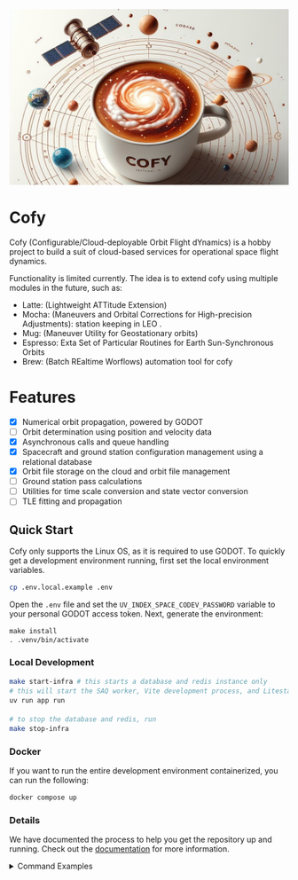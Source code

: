 <img src="docs/_static/logo_full.jpg" >

# Cofy

Cofy (Configurable/Cloud-deployable Orbit Flight dYnamics) is a hobby project to build a suit of cloud-based services for operational space flight dynamics.

Functionality is limited currently. The idea is to extend cofy using multiple modules in the future, such as:

- Latte: (Lightweight ATTitude Extension)
- Mocha: (Maneuvers and Orbital Corrections for High-precision Adjustments): station keeping in LEO .
- Mug: (Maneuver Utility for Geostationary orbits)
- Espresso: Exta Set of Particular Routines for Earth Sun-Synchronous Orbits
- Brew: (Batch REaltime Worflows) automation tool for cofy

# Features

- [x] Numerical orbit propagation, powered by GODOT
- [ ] Orbit determination using position and velocity data
- [x] Asynchronous calls and queue handling
- [x] Spacecraft and ground station configuration management using a relational database
- [x] Orbit file storage on the cloud and orbit file management
- [ ] Ground station pass calculations
- [ ] Utilities for time scale conversion and state vector conversion
- [ ] TLE fitting and propagation

## Quick Start

Cofy only supports the Linux OS, as it is required to use GODOT. To quickly get a development environment running, first set the local environment variables.

```bash
cp .env.local.example .env
```

Open the `.env` file and set the `UV_INDEX_SPACE_CODEV_PASSWORD` variable to your personal GODOT access token. Next, generate the environment:

```shell
make install
. .venv/bin/activate
```

### Local Development

```bash
make start-infra # this starts a database and redis instance only
# this will start the SAQ worker, Vite development process, and Litestar
uv run app run

# to stop the database and redis, run
make stop-infra
```

### Docker

If you want to run the entire development environment containerized, you can run the following:

```bash
docker compose up
```

### Details

We have documented the process to help you get the repository up and running.
Check out the [documentation][docs] for more information.

[//]: # "links"
[docs]: https://docs.fullstack.litestar.dev/

<details>

<summary>Command Examples</summary>

## App Commands

```bash
❯ app

 Usage: app [OPTIONS] COMMAND [ARGS]...

 Litestar CLI.

╭─ Options ────────────────────────────────────────────────────────────────────╮
│ --app          TEXT       Module path to a Litestar application (TEXT)       │
│ --app-dir      DIRECTORY  Look for APP in the specified directory, by adding │
│                           this to the PYTHONPATH. Defaults to the current    │
│                           working directory.                                 │
│                           (DIRECTORY)                                        │
│ --help     -h             Show this message and exit.                        │
╰──────────────────────────────────────────────────────────────────────────────╯
Using Litestar app from env: 'app.asgi:app'
Loading environment configuration from .env
╭─ Commands ───────────────────────────────────────────────────────────────────╮
│ assets       Manage Vite Tasks.                                              │
│ database     Manage SQLAlchemy database components.                          │
│ info         Show information about the detected Litestar app.               │
│ routes       Display information about the application's routes.             │
│ run          Run a Litestar app.                                             │
│ schema       Manage server-side OpenAPI schemas.                             │
│ sessions     Manage server-side sessions.                                    │
│ users        Manage application users and roles.                             │
│ version      Show the currently installed Litestar version.                  │
│ workers      Manage background task workers.                                 │
╰──────────────────────────────────────────────────────────────────────────────╯

```

## Database Commands

Alembic integration is built directly into the CLI under the `database` command.

The following shows the commands available with the `database` CLI command.

```bash
❯ app database
Using Litestar app from env: 'app.asgi:create_app'

 Usage: app database [OPTIONS] COMMAND [ARGS]...

 Manage SQLAlchemy database components.

╭─ Options ────────────────────────────────────────────────────────────────────╮
│ --help  -h    Show this message and exit.                                    │
╰──────────────────────────────────────────────────────────────────────────────╯
╭─ Commands ───────────────────────────────────────────────────────────────────╮
│ downgrade              Downgrade database to a specific revision.            │
│ init                   Initialize migrations for the project.                │
│ make-migrations        Create a new migration revision.                      │
│ merge-migrations       Merge multiple revisions into a single new revision.  │
│ show-current-revision  Shows the current revision for the database.          │
│ stamp-migration        Mark (Stamp) a specific revision as current without   │
│                        applying the migrations.                              │
│ upgrade                Upgrade database to a specific revision.              │
╰──────────────────────────────────────────────────────────────────────────────╯

```

### Upgrading the Database
To upgrade the database to the latest revision, you can use the following command:

```bash
❯ app database upgrade
Using Litestar app from env: 'app.asgi:create_app'
Starting database upgrade process ───────────────────────────────────────────────
Are you sure you you want migrate the database to the "head" revision? [y/n]: y
2023-10-01T19:44:13.536101Z [debug    ] Using selector: EpollSelector
2023-10-01T19:44:13.623437Z [info     ] Context impl PostgresqlImpl.
2023-10-01T19:44:13.623617Z [info     ] Will assume transactional DDL.
2023-10-01T19:44:13.667920Z [info     ] Running upgrade  -> c3a9a11cc35d, init
2023-10-01T19:44:13.774932Z [debug    ] new branch insert c3a9a11cc35d
2023-10-01T19:44:13.783804Z [info     ] Pool disposed. Pool size: 5  Connections
 in pool: 0 Current Overflow: -5 Current Checked out connections: 0
2023-10-01T19:44:13.784013Z [info     ] Pool recreating
```

## Worker Commands
The following shows the commands available with the `worker` CLI command. This controls the `saq` worker processes. However, when using the `SAQ_USE_SERVER_LIFESPAN=True` environment variable, the background workers are automatically started and stopped with the Litestar HTTP server.

```bash
❯ app worker
Using Litestar app from env: 'app.asgi:create_app'

 Usage: app worker [OPTIONS] COMMAND [ARGS]...

 Manage application background workers.

╭─ Options ────────────────────────────────────────────────────────────────────╮
│ --help  -h    Show this message and exit.                                    │
╰──────────────────────────────────────────────────────────────────────────────╯
╭─ Commands ───────────────────────────────────────────────────────────────────╮
│ run       Starts the background workers.                                     │
╰──────────────────────────────────────────────────────────────────────────────╯

```

## Run Commands

To run the application through Granian (HTTP1 or HTTP2) using the standard Litestar CLI, you can use the following:

```bash
❯ app run --help
Using Litestar app from env: 'app.asgi:app'
Loading environment configuration from .env

 Usage: app run [OPTIONS]

 Run a Litestar app.
 The app can be either passed as a module path in the form of <module
 name>.<submodule>:<app instance or factory>, set as an environment variable
 LITESTAR_APP with the same format or automatically discovered from one of
 these canonical paths: app.py, asgi.py, application.py or app/__init__.py.
 When auto-discovering application factories, functions with the name
 ``create_app`` are considered, or functions that are annotated as returning a
 ``Litestar`` instance.

╭─ Options ────────────────────────────────────────────────────────────────────╮
│ --port                   -p  INTEGER                 Serve under this port   │
│                                                      (INTEGER)               │
│                                                      [default: 8000]         │
│ --wc,--web-concurrency…  -W  INTEGER RANGE           The number of processes │
│                              [1<=x<=7]               to start.               │
│                                                      (INTEGER RANGE)         │
│                                                      [default: 1; 1<=x<=7]   │
│ --threads                    INTEGER RANGE [x>=1]    The number of threads.  │
│                                                      (INTEGER RANGE)         │
│                                                      [default: 1; x>=1]      │
│ --blocking-threads           INTEGER RANGE [x>=1]    The number of blocking  │
│                                                      threads.                │
│                                                      (INTEGER RANGE)         │
│                                                      [default: 1; x>=1]      │
│ --threading-mode             THREADMODES             Threading mode to use.  │
│                                                      (THREADMODES)           │
│ --http                       HTTPMODES               HTTP Version to use     │
│                                                      (HTTP or HTTP2)         │
│                                                      (HTTPMODES)             │
│ --opt                                                Enable additional event │
│                                                      loop optimizations      │
│ --backlog                    INTEGER RANGE [x>=128]  Maximum number of       │
│                                                      connections to hold in  │
│                                                      backlog.                │
│                                                      (INTEGER RANGE)         │
│                                                      [default: 1024; x>=128] │
│ --host                   -H  TEXT                    Server under this host  │
│                                                      (TEXT)                  │
│                                                      [default: 127.0.0.1]    │
│ --ssl-keyfile                FILE                    SSL key file (FILE)     │
│ --ssl-certificate            FILE                    SSL certificate file    │
│                                                      (FILE)                  │
│ --create-self-signed-c…                              If certificate and key  │
│                                                      are not found at        │
│                                                      specified locations,    │
│                                                      create a self-signed    │
│                                                      certificate and a key   │
│ --http1-buffer-size          INTEGER RANGE           Set the maximum buffer  │
│                              [x>=8192]               size for HTTP/1         │
│                                                      connections             │
│                                                      (INTEGER RANGE)         │
│                                                      [default: 417792;       │
│                                                      x>=8192]                │
│ --http1-keep-alive/--n…                              Enables or disables     │
│                                                      HTTP/1 keep-alive       │
│                                                      [default:               │
│                                                      http1-keep-alive]       │
│ --http1-pipeline-flush…                              Aggregates HTTP/1       │
│                                                      flushes to better       │
│                                                      support pipelined       │
│                                                      responses               │
│                                                      (experimental)          │
│ --http2-adaptive-windo…                              Sets whether to use an  │
│                                                      adaptive flow control   │
│                                                      for HTTP2               │
│ --http2-initial-connec…      INTEGER                 Sets the max            │
│                                                      connection-level flow   │
│                                                      control for HTTP2       │
│                                                      (INTEGER)               │
│ --http2-initial-stream…      INTEGER                 Sets the                │
│                                                      `SETTINGS_INITIAL_WIND… │
│                                                      option for HTTP2        │
│                                                      stream-level flow       │
│                                                      control                 │
│                                                      (INTEGER)               │
│ --http2-keep-alive-int…      OPTIONAL                Sets an interval for    │
│                                                      HTTP2 Ping frames       │
│                                                      should be sent to keep  │
│                                                      a connection alive      │
│                                                      (OPTIONAL)              │
│ --http2-keep-alive-tim…      INTEGER                 Sets a timeout for      │
│                                                      receiving an            │
│                                                      acknowledgement of the  │
│                                                      HTTP2 keep-alive ping   │
│                                                      (INTEGER)               │
│ --http2-max-concurrent…      INTEGER                 Sets the                │
│                                                      SETTINGS_MAX_CONCURREN… │
│                                                      option for HTTP2        │
│                                                      connections             │
│                                                      (INTEGER)               │
│ --http2-max-frame-size       INTEGER                 Sets the maximum frame  │
│                                                      size to use for HTTP2   │
│                                                      (INTEGER)               │
│ --http2-max-headers-si…      INTEGER                 Sets the max size of    │
│                                                      received header frames  │
│                                                      (INTEGER)               │
│ --http2-max-send-buffe…      INTEGER                 Set the maximum write   │
│                                                      buffer size for each    │
│                                                      HTTP/2 stream           │
│                                                      (INTEGER)               │
│ --url-path-prefix            TEXT                    URL path prefix the app │
│                                                      is mounted on           │
│                                                      (TEXT)                  │
│ --debug                  -d                          Run app in debug mode   │
│ --pdb,--use-pdb          -P                          Drop into PDB on an     │
│                                                      exception               │
│ --respawn-failed-worke…                              Enable workers respawn  │
│                                                      on unexpected exit      │
│ --reload                 -r                          Reload server on        │
│                                                      changes                 │
│ --help                   -h                          Show this message and   │
│                                                      exit.                   │
╰──────────────────────────────────────────────────────────────────────────────╯

```
